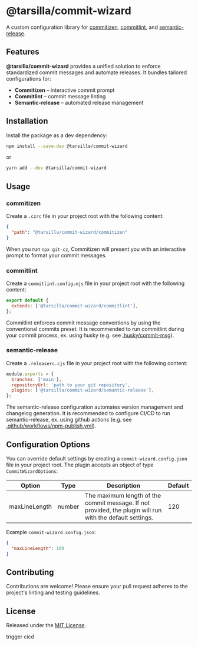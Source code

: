 # @tarsilla/commit-wizard

A custom configuration library for [commitizen](https://github.com/commitizen/cz-cli), [commitlint](https://github.com/conventional-changelog/commitlint), and [semantic-release](https://github.com/semantic-release/semantic-release).

## Features

**@tarsilla/commit-wizard** provides a unified solution to enforce standardized commit messages and automate releases. It bundles tailored configurations for:
- **Commitizen** – interactive commit prompt
- **Commitlint** – commit message linting
- **Semantic-release** – automated release management

## Installation

Install the package as a dev dependency:

```sh
npm install --save-dev @tarsilla/commit-wizard
```

or

```sh
yarn add --dev @tarsilla/commit-wizard
```

## Usage

### commitizen

Create a `.czrc` file in your project root with the following content:

```json
{
  "path": "@tarsilla/commit-wizard/commitizen"
}
```

When you run `npx git-cz`, Commitizen will present you with an interactive prompt to format your commit messages.

### commitlint

Create a `commitlint.config.mjs` file in your project root with the following content:

```js
export default {
  extends: ['@tarsilla/commit-wizard/commitlint'],
};
```

Commitlint enforces commit message conventions by using the conventional commits preset.
It is recommended to run commitlint during your commit process, ex. using husky (e.g. see [.husky/commit-msg](src/commitlint/commit-msg)).

### semantic-release

Create a `.releaserc.cjs` file in your project root with the following content:

```js
module.exports = {
  branches: ['main'],
  repositoryUrl: 'path to your git repository',
  plugins: ['@tarsilla/commit-wizard/semantic-release'],
};
```

The semantic-release configuration automates version management and changelog generation. 
It is recommended to configure CI/CD to run semantic-release, ex. using github actions (e.g. see [.github/workflows/npm-publish.yml](src/semantic-release/npm-publish.yml)).

## Configuration Options

You can override default settings by creating a `commit-wizard.config.json` file in your project root.
The plugin accepts an object of type `CommitWizardOptions`:

| Option   | Type   | Description                                                  | Default     |
|----------|--------|--------------------------------------------------------------|-------------|
| maxLineLength | number | The maximum length of the commit message. If not provided, the plugin will run with the default settings. | 120 |

Example `commit-wizard.config.json`:

```json
{
  "maxLineLength": 100
}
```

## Contributing

Contributions are welcome! Please ensure your pull request adheres to the project's linting and testing guidelines.

## License

Released under the [MIT License](LICENSE).

trigger cicd